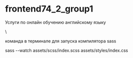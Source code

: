 # frontend74_2_group1

Услуги по онлайн обучению английскому языку 

\\

команда в терминале для запуска компилятора sass

sass --watch assets/scss/index.scss assets/styles/index.css